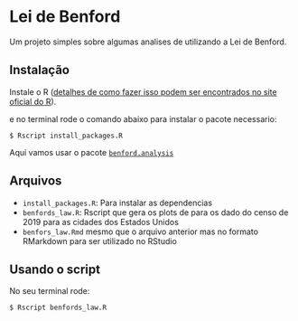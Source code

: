 # Lei de Benford

Um projeto simples sobre algumas analises de utilizando a Lei de Benford.

## Instalação

Instale o R ([detalhes de como fazer isso podem ser encontrados no site oficial do R](https://cran.r-project.org/)).

e no terminal rode o comando abaixo para instalar o pacote necessario:
```console
$ Rscript install_packages.R
```

Aqui vamos usar o pacote [`benford.analysis`](https://github.com/carloscinelli/benford.analysis)

## Arquivos

- `install_packages.R`: Para instalar as dependencias
- `benfords_law.R`: Rscript que gera os plots de para os dado do censo de 2019 para as cidades dos Estados Unidos
- `benfors_law.Rmd` mesmo que o arquivo anterior mas no formato RMarkdown para ser utilizado no RStudio

## Usando o script

No seu terminal rode:

```console
$ Rscript benfords_law.R
```
